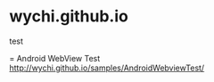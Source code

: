 wychi.github.io
===============

test

= Android WebView Test
http://wychi.github.io/samples/AndroidWebviewTest/